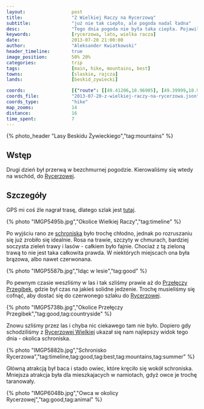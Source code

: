 ```yaml
---
layout:                 post
title:                  "Z Wielkiej Raczy na Rycerzową"
subtitle:               "już nie tak ciepło, ale pogoda nadal ładna"
desc:                   "Tego dnia pogoda nie była taka ciepła. Pojawiły się chmury. Ruszyliśmy na wschód z Wielkiej Raczy. Naszym celem było schronisko Rycerzowa."
keywords:               [rycerzowa, lato, wielka racza]
date:                   2013-07-20 21:00:00
author:                 "Aleksander Kwiatkowski"
header_timeline:        true
image_position:         50% 20%
categories:             trip
tags:                   [main, hike, mountains, best]
towns:                  [slaskie, rajcza]
lands:                  [beskid_zywiecki]

coords:                 [{"route": [[49.41206,18.96905], [49.39999,18.97455], [49.39580,19.02167], [49.40167,19.04622], [49.41904,19.04759], [49.41379,19.06991], [49.41825,19.07308], [49.41580,19.09222], [49.41948,19.09729]], "type": "hike"}]
coords_file:            "2013-07-20-z-wielkiej-raczy-na-rycerzowa.json"
coords_type:            "hike"
map_zooms:              14
distance:               16
time_spent:             7
---
```


[wiki-rycerzowa]:               https://pl.wikipedia.org/wiki/Wielka_Rycerzowa
[wiki-przegibek]:               https://pl.wikipedia.org/wiki/Prze%C5%82%C4%99cz_Przegibek_(Beskid_%C5%BBywiecki)
[wiki-schron-racza]:            https://pl.wikipedia.org/wiki/Schronisko_PTTK_na_Wielkiej_Raczy

[trasa]:                        http://mapa-turystyczna.pl/route/zkb2

{% photo_header "Lasy Beskidu Żywieckiego","tag:mountains" %}

Wstęp
-----

Drugi dzień był przerwą w bezchmurnej pogodzie. Kierowaliśmy się wtedy na wschód, do [Rycerzowej][wiki-rycerzowa].

Szczegóły
---------

GPS mi coś źle nagrał trasę, dlatego szlak jest [tutaj][trasa].

{% photo "IMGP5495b.jpg","Okolice Wielkiej Raczy","tag:timeline" %}

Po wyjściu rano ze [schroniska][wiki-schron-racza] było trochę chłodno, jednak po rozruszaniu
się już zrobiło się idealnie. Rosa na trawie,
szczyty w chmurach, bardziej soczysta zieleń trawy i lasów - całkiem było fajnie. Chociaż z tą zieloną
trawą to nie jest taka
całkowita prawda. W niektórych miejscach ona była brązowa, albo nawet czerwonana.

{% photo "IMGP5587b.jpg","Idąc w lesie","tag:good" %}

Po pewnym czasie weszliśmy w las i tak szliśmy prawie aż do [Przełęczy Przegibek][wiki-przegibek], gdzie
był czas na jakieś solidne jedzenie. Trochę musieliśmy się cofnąć, aby dostać się do czerwonego
szlaku do [Rycerzowej][wiki-rycerzowa].

{% photo "IMGP5738b.jpg","Okolice Przełęczy Przegibek","tag:good,tag:countryside" %}

Znowu szliśmy przez las i chyba nic ciekawego tam nie było. Dopiero gdy schodziliśmy z
[Rycerzowej Wielkiej][wiki-rycerzowa] ukazał się nam najlepszy widok tego dnia - okolica schroniska.

{% photo "IMGP5882b.jpg","Schronisko Rycerzowa","tag:timeline,tag:good,tag:best,tag:mountains,tag:summer" %}

Główną atrakcją był baca i stado owiec, które kręciło się wokół schroniska. Mniejsza atrakcja była dla
mieszkajacych w namiotach, gdyż owce je trochę taranowały.

{% photo "IMGP6048b.jpg","Owca w okolicy Rycerzowej","tag:good,tag:animal" %}
